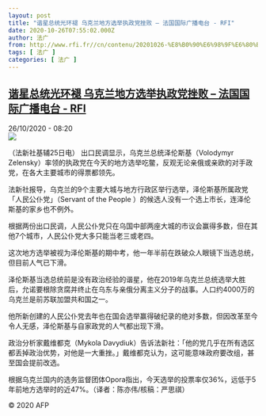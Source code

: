 ```yaml
---
layout: post
title: "谐星总统光环褪 乌克兰地方选举执政党挫败 – 法国国际广播电台 - RFI"
date: 2020-10-26T07:55:02.000Z
author: 法广
from: http://www.rfi.fr//cn/contenu/20201026-%E8%B0%90%E6%98%9F%E6%80%BB%E7%BB%9F%E5%85%89%E7%8E%AF%E8%A4%AA-%E4%B9%8C%E5%85%8B%E5%85%B0%E5%9C%B0%E6%96%B9%E9%80%89%E4%B8%BE%E6%89%A7%E6%94%BF%E5%85%9A%E6%8C%AB%E8%B4%A5
tags: [ 法广 ]
categories: [ 法广 ]
---
```

<!--1603698902000-->
[谐星总统光环褪 乌克兰地方选举执政党挫败 – 法国国际广播电台 - RFI](http://www.rfi.fr//cn/contenu/20201026-%E8%B0%90%E6%98%9F%E6%80%BB%E7%BB%9F%E5%85%89%E7%8E%AF%E8%A4%AA-%E4%B9%8C%E5%85%8B%E5%85%B0%E5%9C%B0%E6%96%B9%E9%80%89%E4%B8%BE%E6%89%A7%E6%94%BF%E5%85%9A%E6%8C%AB%E8%B4%A5)
------

<div>
<div>26/10/2020 - 08:20</div><img src="https://s.rfi.fr/media/display/a4b32598-175e-11eb-b3e9-005056bf87d6/w:310/p:16x9/int0012b.201026152006.jpg"><div class="t-content__body u-clearfix">            <p>（法新社基辅25日电）    出口民调显示，乌克兰总统泽伦斯基（Volodymyr Zelensky）率领的执政党在今天的地方选举吃鳖，反观无论亲俄或亲欧的对手政党，在各大主要城市的得票都领先。</p><p>    法新社报导，乌克兰的9个主要大城与地方行政区举行选举，泽伦斯基所属政党「人民公仆党」（Servant of the People ）的候选人没有一个选上市长，连泽伦斯基的家乡也不例外。</p><p>    根据两份出口民调，人民公仆党只在乌国中部两座大城的市议会赢得多数，但在其他7个城市，人民公仆党大多只能当老三或老四。</p><p>    这次地方选举被视为泽伦斯基的期中考，他一年半前在跌破众人眼镜下当选总统，但目前人气已下滑。</p><p>    泽伦斯基当选总统前是没有政治经验的谐星，他在2019年乌克兰总统选举大胜后，允诺要根除贪腐并终止在乌东与亲俄分离主义分子的战事。人口约4000万的乌克兰是前苏联加盟共和国之一。</p><p>    他所新创建的人民公仆党去年也在国会选举赢得破纪录的绝对多数，但因改革至今令人无感，泽伦斯基与自家政党的人气都出现下滑。</p><p>    政治分析家戴维都克（Mykola Davydiuk）告诉法新社：「他的党几乎在所有选区都丢掉政治优势，对他是一大重挫。」戴维都克认为，这可能意味政府要改组，甚至国会提前改选。</p><p>    根据乌克兰国内的选务监督团体Opora指出，今天选举的投票率仅36%，远低于5年前地方选举时的近47%。（译者：陈亦伟/核稿：严思祺）</p>            <p class="t-copyright">© 2020 AFP</p>        </div>
</div>
